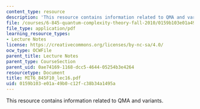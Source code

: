 ```yaml
---
content_type: resource
description: 'This resource contains information related to QMA and variants. '
file: /courses/6-845-quantum-complexity-theory-fall-2010/0159b103e01a49b0c12fc38b34a1495a_MIT6_845F10_lec16.pdf
file_type: application/pdf
learning_resource_types:
- Lecture Notes
license: https://creativecommons.org/licenses/by-nc-sa/4.0/
ocw_type: OCWFile
parent_title: Lecture Notes
parent_type: CourseSection
parent_uid: 0ae74169-1168-dcc5-4644-05254b3e4264
resourcetype: Document
title: MIT6_845F10_lec16.pdf
uid: 0159b103-e01a-49b0-c12f-c38b34a1495a
---
```

This resource contains information related to QMA and variants. 